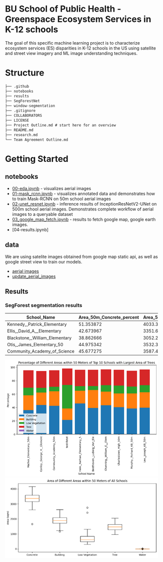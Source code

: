 # BU School of Public Health - Greenspace Ecosystem Services in K-12 schools
The goal of this specific machine learning project is to characterize ecosystem services (ES) disparities in K-12 schools in the US using satellite and street view imagery and ML image understanding techniques. 

# Structure
```
├── .github
├── notebooks
├── results 
├── SegForestNet
├── window-segmentation
├── .gitignore
├── COLLABORATORS
├── LICENSE
├── Project Outline.md # start here for an overview
├── README.md
├── research.md
└── Team Agreement Outline.md
```

# Getting Started 
## notebooks
- [00-eda.ipynb](notebooks/00-eda.ipynb) - visualizes aerial images
- [01-mask_rcnn.ipynb](notebooks/01-mask_rcnn.ipynb) - visualizes annotated data and demonstrates how to train Mask-RCNN on 50m school aerial images
- [02-unet_resnet.ipynb](notebooks/...) - inference results of InceptionResNetV2-UNet on 500m school aerial images. Demonstrates complete workflow of aerial images to a queryable dataset
- [03_google_map_fetch.ipynb](notebooks/03_google_map_fetch.ipynb) - results to fetch google map, google earth images. 
- [04-results.ipynb]

## data

We are using satelite images obtained from google map static api, as well as google street view to train our models.

- [aerial images](https://drive.google.com/drive/folders/1EKbQkQ2RrbqBQrQHzJ3ojXfQXJiULSLH)
- [update_aerial_images](https://drive.google.com/drive/folders/13Qv8GEMoUm6i98ANcl_dMnS03v_L8_G3)



## Results

### SegForest segmentation results

| School_Name                  | Area_50m_Concrete_percent | Area_50m_Concrete_sqm | Area_50m_Building_percent | Area_50m_Building_sqm | Area_50m_LowVege_percent | Area_50m_LowVege_sqm | Area_50m_Tree_percent | Area_50m_Tree_sqm | Area_50m_Water_percent | Area_50m_Water_sqm |
|------------------------------|---------------------------|------------------------|----------------------------|-----------------------|---------------------------|----------------------|-----------------------|--------------------|------------------------|---------------------|
| Kennedy,_Patrick_Elementary | 51.353872                 | 4033.323642           | 24.039889                  | 1888.088459          | 5.207927                  | 409.029607           | 15.473146             | 1215.258023        | 0.0                    | 0.0                 |
| Ellis,_David_A__Elementary  | 42.673967                 | 3351.605550           | 21.292372                  | 1672.298949          | 13.428550                 | 1054.675839          | 19.391205             | 1522.981689        | 0.0                    | 0.0                 |
| Blackstone,_William_Elementary | 38.862666              | 3052.266631           | 24.737393                  | 1942.870282          | 13.238130                 | 1039.720274          | 17.907136             | 1406.423145        | 0.0                    | 0.0                 |
| Otis,_James_Elementary_50    | 44.975342                 | 3532.355066           | 28.053452                  | 2203.312993          | 6.243295                  | 490.347262           | 15.632192             | 1227.749465        | 0.0                    | 0.0                 |
| Community_Academy_of_Science | 45.677275                 | 3587.484817           | 26.534471                  | 2084.012453          | 7.153933                  | 561.868603           | 14.955684             | 1174.616659        | 0.0                    | 0.0                 |

![Top 10 green space schools](results/output.png)
![Area ranges](results/output1.png)